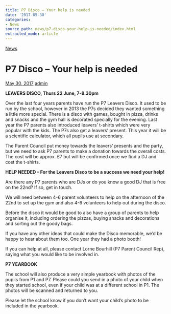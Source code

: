 ```yaml
---
title: P7 Disco – Your help is needed
date: '2017-05-30'
categories:
- News
source_path: news/p7-disco-your-help-is-needed/index.html
extracted_mode: article
---
```

[News](category/news/)

# P7 Disco – Your help is needed

[May 30, 2017](news/p7-disco-your-help-is-needed/) [admin](author/admin/)

**LEAVERS DISCO, Thurs 22 June, 7-8.30pm**

Over the last four years parents have run the P7 Leavers Disco. It used to be run by the school, however in 2013 the P7s decided they wanted something a little more special. There is a disco with games, bought in pizza, drinks and snacks and the gym hall is decorated specially for the evening. Last year the P7 parents also introduced leavers’ t-shirts which were very popular with the kids. The P7s also get a leavers’ present. This year it will be a scientific calculator, which all pupils use at secondary.

The Parent Council put money towards the leavers’ presents and the party, but we need to ask P7 parents to make a donation towards the overall costs. The cost will be approx. £7 but will be confirmed once we find a DJ and cost the t-shirts.

**HELP NEEDED – For the Leavers Disco to be a success we need your help!**

Are there any P7 parents who are DJs or do you know a good DJ that is free on the 22nd? If so, get in touch.

We will need between 4-6 parent volunteers to help on the afternoon of the 22nd to set up the gym and also 4-6 volunteers to help out during the disco.

Before the disco it would be good to also have a group of parents to help organise it, including ordering the pizzas, buying snacks and decorations and sorting out the goody bags.

If you have any other ideas that could make the Disco memorable, we’d be happy to hear about them too. One year they had a photo booth!

If you can help at all, please contact Lorne Bourhill (P7 Parent Council Rep), saying what you would like to be involved in.

**P7 YEARBOOK**

The school will also produce a very simple yearbook with photos of the pupils from P1 and P7. Please could you send in a photo of your child when they started school, even if your child was at a different school in P1. The photos will be scanned and returned to you.

Please let the school know if you don’t want your child’s photo to be included in the yearbook.
